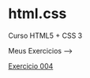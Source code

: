 # html.css
 Curso HTML5 + CSS 3

Meus Exercicios -->

<a href="https://rafaelcouto04.github.io/html.css/exercicio004/ex" rel="next">Exercicio 004</a>

